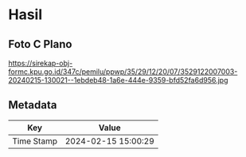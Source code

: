 # Hasil

## Foto C Plano

https://sirekap-obj-formc.kpu.go.id/347c/pemilu/ppwp/35/29/12/20/07/3529122007003-20240215-130021--1ebdeb48-1a6e-444e-9359-bfd52fa6d956.jpg


## Metadata

| Key        | Value               |
| ---------- | ------------------- |
| Time Stamp | 2024-02-15 15:00:29 |



